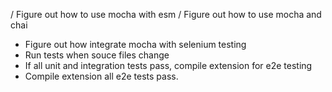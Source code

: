 / Figure out how to use mocha with esm
/ Figure out how to use mocha and chai
- Figure out how integrate mocha with selenium testing
- Run tests when souce files change
- If all unit and integration tests pass, compile extension for e2e testing
- Compile extension all e2e tests pass.
